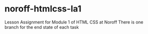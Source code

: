 # noroff-htmlcss-la1
Lesson Assignment for Module 1 of HTML CSS at Noroff
There is one branch for the end state of each task
